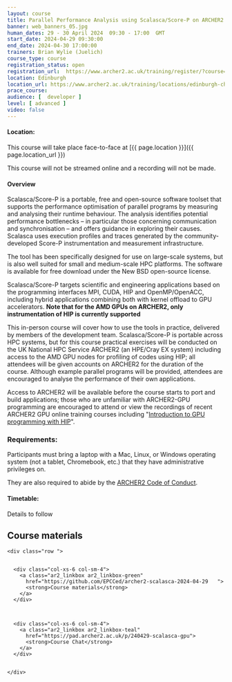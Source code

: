 ```yaml
---
layout: course
title: Parallel Performance Analysis using Scalasca/Score-P on ARCHER2 (for CPUs and HIP on the AMD GPUs)
banner: web_banners_05.jpg 
human_dates: 29 - 30 April 2024  09:30 - 17:00  GMT
start_date: 2024-04-29 09:30:00
end_date: 2024-04-30 17:00:00
trainers: Brian Wylie (Juelich)
course_type: course
registration_status: open
registration_url:  https://www.archer2.ac.uk/training/register/?course=240429-scalasca-gpu
location: Edinburgh
location_url: https://www.archer2.ac.uk/training/locations/edinburgh-charteris-land
prace_course: 
audience: [  developer ]
level: [ advanced ]
video: false
---
```


#### Location:

This course will take place face-to-face at  [{{ page.location }}]({{ page.location_url }})

This course will not be streamed online and a recording will not be made.

#### Overview

Scalasca/Score-P is a portable, free and open-source software toolset that supports the performance optimisation of parallel programs by measuring and analysing their runtime behaviour.  The analysis identifies potential performance bottlenecks – in particular those concerning communication and synchronisation – and offers guidance in exploring their causes.  Scalasca uses execution profiles and traces generated by the community-developed Score-P instrumentation and measurement infrastructure.

The tool has been specifically designed for use on large-scale systems, but is also well suited for small and medium-scale HPC platforms.  The software is available for free download under the New BSD open-source license.

Scalasca/Score-P targets scientific and engineering applications based on the programming interfaces MPI, CUDA, HIP and OpenMP/OpenACC, including hybrid applications combining both with kernel offload to GPU accelerators. **Note that for the AMD GPUs on ARCHER2, only instrumentation of HIP is currently supported**

This in-person course will cover how to use the tools in practice, delivered by members of the development team.  Scalasca/Score-P is portable across HPC systems, but for this course practical exercises will be conducted on the UK National HPC Service ARCHER2 (an HPE/Cray EX system) including access to the AMD GPU nodes for profiling of codes using HIP; all attendees will be given accounts on ARCHER2 for the duration of the course.  Although example parallel programs will be provided, attendees are encouraged to analyse the performance of their own applications.

Access to ARCHER2 will be available before the course starts to port and build applications; those who are unfamiliar with ARCHER2-GPU programming are encouraged to attend or view the recordings of recent
ARCHER2 GPU online training courses including "[Introduction to GPU programming with HIP](https://www.archer2.ac.uk/training/courses/240418-gpu-hip/)".


### Requirements:

Participants must bring a laptop with a Mac, Linux, or Windows operating system (not a tablet, Chromebook, etc.) that they have administrative privileges on.

They are also required to abide by the [ARCHER2  Code of Conduct](../../../about/policies/code-of-conduct.html). 


#### Timetable:

Details to follow

<section id="service">

 

<h2><a name="materials">Course materials</a></h2>



    <div class="row ">	

 		
      <div class="col-xs-6 col-sm-4">
        <a class="ar2_linkbox ar2_linkbox-green" 
          href="https://github.com/EPCCed/archer2-scalasca-2024-04-29   ">
          <strong>Course materials</strong>         
        </a>
      </div>


  
      <div class="col-xs-6 col-sm-4">
        <a class="ar2_linkbox ar2_linkbox-teal" 
          href="https://pad.archer2.ac.uk/p/240429-scalasca-gpu">
          <strong>Course Chat</strong>       
        </a>
      </div>
		

 	</div>
		
		
					


<!-- 		
<h2><a name="videos">Videos</a></h2>

<h3>Session 1</h3>

<div>
	<iframe title="Video" width="560" height="315" src="https://www.youtube.com/embed/xxxxxxxxxxx" frameborder="0" allow="accelerometer; autoplay; encrypted-media; gyroscope; picture-in-picture" allowfullscreen></iframe>
</div>

 -->





<!-- 
<h2><a name="feedback">Feedback</a></h2>


    <div class="row ">	

      <div class="col-xs-6 col-sm-4">
        <a class="ar2_linkbox ar2_linkbox-teal" 

           href="../../feedback/?course=XXXX" 

		>
          <strong>Feedback</strong><br/>
          Please let us know what was great about this course and anything we can improve
        </a>
      </div>
    </div>
		
 -->		

 
</section>


